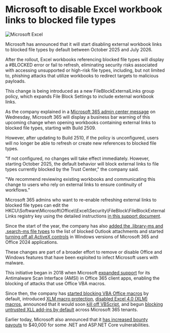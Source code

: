 # Microsoft to disable Excel workbook links to blocked file types

![Microsoft Excel](https://www.bleepstatic.com/content/hl-images/2025/07/31/Microsoft-Excel.jpg)

Microsoft has announced that it will start disabling external workbook links to blocked file types by default between October 2025 and July 2026.

After the rollout, Excel workbooks referencing blocked file types will display a #BLOCKED error or fail to refresh, eliminating security risks associated with accessing unsupported or high-risk file types, including, but not limited to, phishing attacks that utilize workbooks to redirect targets to malicious payloads.

This change is being introduced as a new FileBlockExternalLinks group policy, which expands File Block Settings to include external workbook links.

As the company explained in a [Microsoft 365 admin center message](https://admin.microsoft.com/#/MessageCenter/:/messages/MC1125497) on Wednesday, Microsoft 365 will display a business bar warning of this upcoming change when opening workbooks containing external links to blocked file types, starting with Build 2509.

However, after updating to Build 2510, if the policy is unconfigured, users will no longer be able to refresh or create new references to blocked file types.

"If not configured, no changes will take effect immediately. However, starting October 2025, the default behavior will block external links to file types currently blocked by the Trust Center," the company said.

"We recommend reviewing existing workbooks and communicating this change to users who rely on external links to ensure continuity of workflows."

Microsoft 365 admins who want to re-enable refreshing external links to blocked file types can edit the HKCU\\Software\\Microsoft\\Office\\<version>\\Excel\\Security\\FileBlock\\FileBlockExternalLinks registry key using the detailed instructions [in this support document](https://support.microsoft.com/en-us/topic/external-workbook-links-to-blocked-file-types-will-be-disabled-by-default-6dd12903-0592-463d-9e68-0741cf62ee58).

Since the start of the year, the company has also [added the .library-ms and .search-ms file types](https://www.bleepingcomputer.com/news/security/microsoft-outlook-to-block-more-risky-attachments-used-in-attacks/) to the list of blocked Outlook attachments and started [turning off all ActiveX controls](https://www.bleepingcomputer.com/news/microsoft/microsoft-blocks-activex-by-default-in-microsoft-365-office-2024/) in Windows versions of Microsoft 365 and Office 2024 applications.

These changes are part of a broader effort to remove or disable Office and Windows features that have been exploited to infect Microsoft users with malware.

This initiative began in 2018 when Microsoft [expanded support](https://www.bleepingcomputer.com/news/security/microsoft-office-365-customers-get-protection-against-malicious-macros/) for its Antimalware Scan Interface (AMSI) in Office 365 client apps, enabling the blocking of attacks that use Office VBA macros.

Since then, the company has [started blocking VBA Office macros](https://www.bleepingcomputer.com/news/microsoft/microsoft-starts-blocking-office-macros-by-default-once-again/) by default, introduced [XLM macro protection](https://www.bleepingcomputer.com/news/security/microsoft-office-365-gets-protection-against-malicious-xlm-macros/), [disabled Excel 4.0 (XLM) macros](https://www.bleepingcomputer.com/news/microsoft/microsoft-disables-excel-40-macros-by-default-to-block-malware/), announced that it would soon [kill off VBScript](https://www.bleepingcomputer.com/news/microsoft/microsoft-to-start-killing-off-vbscript-in-second-half-of-2024/), and begun [blocking untrusted XLL add-ins by default](https://www.bleepingcomputer.com/news/microsoft/microsoft-excel-now-blocking-untrusted-xll-add-ins-by-default/) across Microsoft 365 tenants.

Earlier today, Microsoft also announced that it [has increased bounty payouts](https://www.bleepingcomputer.com/news/microsoft/microsoft-now-pays-up-to-40-000-for-some-net-vulnerabilities/) to $40,000 for some .NET and ASP.NET Core vulnerabilities.